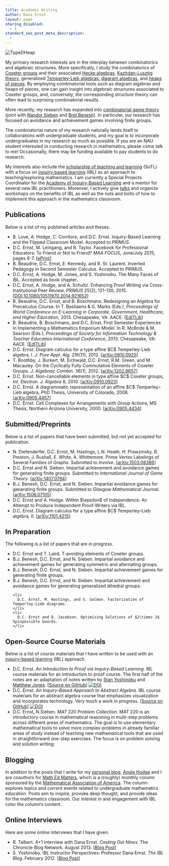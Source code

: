 ```yaml
---
title: Academic Writing
author: Dana Ernst
layout: page
sharing_disabled:
  - 1
standard_seo_post_meta_description:
  - 
---
```

<div class="kcite-section" kcite-section-id="65">
  <p>
    <img src="http://i1.wp.com/danaernst.com/wp-content/uploads/2012/02/TypeDHeap.png?fit=610%2C220" alt="TypeDHeap" class="alignleft size-full wp-image-1028" data-recalc-dims="1" />
  </p>
  
  <p>
    My primary research interests are in the interplay between combinatorics and algebraic structures. More specifically, I study the combinatorics of <a href="http://en.wikipedia.org/wiki/Coxeter_group">Coxeter groups</a> and their associated <a href="http://en.wikipedia.org/wiki/Hecke_algebra">Hecke algebras</a>, <a href="http://en.wikipedia.org/wiki/Kazhdan%E2%80%93Lusztig_polynomial">Kazhdan-Lusztig theory</a>, generalized <a href="http://en.wikipedia.org/wiki/Temperley-Lieb_algebra">Temperley-Lieb algebras</a>, <a href="http://en.wikipedia.org/wiki/Planar_algebra">diagram algebras</a>, and <a href="http://www.emis.de/journals/SLC/books/heaps.ps">heaps of pieces</a>. By employing combinatorial tools such as diagram algebras and heaps of pieces, one can gain insight into algebraic structures associated to Coxeter groups, and, conversely, the corresponding structure theory can often lead to surprising combinatorial results.
  </p>
  
  <p>
    More recently, my research has expanded into <a href="https://en.wikipedia.org/wiki/Combinatorial_game_theory">combinatorial game theory</a> (joint with <a href="http://jan.ucc.nau.edu/ns46/">Nandor Sieben</a> and <a href="http://www.users.csbsju.edu/~bbenesh/">Bret Benesh</a>). In particular, our research has focused on avoidance and achievement games involving finite groups.
  </p>
  
  <p>
    The combinatorial nature of my research naturally lends itself to collaborations with undergraduate students, and my goal is to incorporate undergraduates in my research as much as possible. If you are an NAU student interested in conducting research in mathematics, please come talk to me! Occasionally, there may be funding available to pay students to do research.
  </p>
  
  <p>
    My interests also include the <a href="http://en.wikipedia.org/wiki/Scholarship_of_Teaching_and_Learning">scholarship of teaching and learning</a> (SoTL) with a focus on <a href="http://maamathedmatters.blogspot.com/2013/05/what-heck-is-ibl.html">inquiry-based learning</a> (IBL) as an approach to teaching/exploring mathematics. I am currently a Special Projects Coordinator for the <a href="http://www.inquirybasedlearning.org">Academy of Inquiry-Based Learning</a> and a mentor for several new IBL practitioners. Moreover, I actively give <a href="http://danaernst.com/scholarship/talks/">talks</a> and organize workshops on the benefits of IBL as well as the nuts and bolts of how to implement this approach in the mathematics classroom.
  </p>
  
  <h2>
    Publications
  </h2>
  
  <p>
    Below is a list of my published articles and theses.
  </p>
  
  <ul>
    <li>
      B. Love, A. Hodge, C. Corritore, and D.C. Ernst. Inquiry-Based Learning and the Flipped Classroom Model. Accepted to <em>PRIMUS</em>.
    </li>
    <li>
      D.C. Ernst, M. Leingang, and R. Taylor. Facebook for Professional Educators: To Friend or Not to Friend? <em>MAA FOCUS</em>, June/July 2015, pages 6-7. [<a href="http://digital.ipcprintservices.com/publication/?i=260736&pre=1&p=7">ePrint</a>]
    </li>
    <li>
      B. Beaudrie, D.C. Ernst, E. Kennedy, and R. St. Laurent. Inverted Pedagogy in Second Semester Calculus. Accepted to <em>PRIMUS</em>.
    </li>
    <li>
      D.C. Ernst, A. Hodge, M. Jones, and S. Yoshinobu. The Many Faces of IBL. Accepted as book chapter.
    </li>
    <li>
      D.C. Ernst, A. Hodge, and A. Schultz. Enhancing Proof Writing via Cross-Institutional Peer Review. <em>PRIMUS</em> 25(2), 121-130, 2015. [<a href="http://www.tandfonline.com/doi/full/10.1080/10511970.2014.921652">DOI:10.1080/10511970.2014.921652</a>]
    </li>
    <li>
      B. Beaudrie, D.C. Ernst, and B. Boschmans. Redesigning an Algebra for Precalculus Course. In T. Bastiaens & G. Marks (Eds.), <em>Proceedings of World Conference on E-Learning in Corporate, Government, Healthcare, and Higher Education</em>, 2013. Chesapeake, VA: AACE. [<a href="http://www.editlib.org/p/115001/">EdITLib</a>]
    </li>
    <li>
      B. Beaudrie, B. Boschmans, and D.C. Ernst. First Semester Experiences in Implementing a Mathematics Emporium Model. In R. McBride & M. Searson (Eds.), <em>Proceedings of Society for Information Technology & Teacher Education International Conference</em>, 2013. Chesapeake, VA: AACE. [<a href="http://www.editlib.org/p/48098">EdITLib</a>]
    </li>
    <li>
      D.C. Ernst. Diagram calculus for a type affine $C$ Temperley-Lieb algebra, I. <em>J. Pure Appl. Alg.</em> 216(11), 2012. [<a href="http://arxiv.org/abs/0910.0925">arXiv:0910.0925</a>]
    </li>
    <li>
      T. Boothby, J. Burkert, M. Eichwald, D.C. Ernst, R.M. Green, and M. Macauley. On the Cyclically Fully Commutative Elements of Coxeter Groups. <em>J. Algebraic Combin.</em> 36(1), 2012. [<a href="http://arxiv.org/abs/1202.6657">arXiv:1202.6657</a>]
    </li>
    <li>
      D.C. Ernst. Non-cancellable elements in type affine $C$ Coxeter groups, <em>Int. Electron. J. Algebra</em> 8, 2010. [<a href="http://arxiv.org/abs/0910.0923">arXiv:0910.0923</a>]
    </li>
    <li>
      D.C. Ernst. A diagrammatic representation of an affine $C$ Temperley&#8211;Lieb algebra, PhD Thesis, University of Colorado, 2008. [<a href="http://arxiv.org/abs/0905.4457">arXiv:0905.4457</a>]
    </li>
    <li>
      D.C. Ernst. Cell Complexes for Arrangements with Group Actions, MS Thesis, Northern Arizona University, 2000. [<a href="http://arxiv.org/abs/0905.4434">arXiv:0905.4434</a>]
    </li>
  </ul>
  
  <h2>
    Submitted/Preprints
  </h2>
  
  <p>
    Below is a list of papers that have been submitted, but not yet accepted for publication.
  </p>
  
  <ul>
    <li>
      N. Diefenderfer, D.C. Ernst, M. Hastings, L.N. Heath, H. Prawzinsky, B. Preston, J. Rushall, E. White, A. Whittemore. Prime Vertex Labelings of Several Families of Graphs. Submitted to <em>Involve</em>. [<a href="http://arxiv.org/abs/1503.08386">arXiv:1503.08386</a>]
    </li>
    <li>
      D.C. Ernst and N. Sieben. Impartial achievement and avoidance games for generating finite groups. Submitted to <em>International Journal of Game Theory</em>. [<a href="http://arxiv.org/abs/1407.0784">arXiv:1407.0784</a>]
    </li>
    <li>
      B.J. Benesh, D.C. Ernst, and N. Sieben. Impartial avoidance games for generating finite groups. Submitted to <em>Glasgow Mathematical Journal</em>. [<a href="http://arxiv.org/abs/1506.07105">arXiv:1506.07105</a>]
    </li>
    <li>
      D.C. Ernst and A. Hodge. Within $\epsilon$ of Independence: An Attempt to Produce Independent Proof-Writers via IBL.
    </li>
    <li>
      D.C. Ernst. Diagram calculus for a type affine $C$ Temperley&#8211;Lieb algebra, II. [<a href="http://arxiv.org/abs/1101.4215">arXiv:1101.4215</a>]
    </li>
  </ul>
  
  <h2>
    In Preparation
  </h2>
  
  <p>
    The following is a list of papers that are in progress.
  </p>
  
  <ul>
    <li>
      D.C. Ernst and T. Laird. T-avoiding elements of Coxeter groups.
    </li>
    <li>
      B.J. Benesh, D.C. Ernst, and N. Sieben. Impartial avoidance and achievement games for generating symmetric and alternating groups.
    </li>
    <li>
      B.J. Benesh, D.C. Ernst, and N. Sieben. Impartial achievement games for generating finite groups.
    </li>
    <li>
      B.J. Benesh, D.C. Ernst, and N. Sieben. Impartial achievement and avoidance games for generating generalized dihedral groups.<br /> <!-- - D.C. Ernst, R.M. Green, M. Macauley, and N. Sieben. A combinatorial proof the CFC elements are logarithmic. -->
    </li>
    
    <li>
      D.C. Ernst, M. Hastings, and S. Salmon. Factorization of Temperley-Lieb diagrams.
    </li>
    <li>
      D.C. Ernst and D. Jacobson. Optimizing Solutions of $2\times 2$ Spinpossible boards.
    </li>
  </ul>
  
  <h2>
    Open-Source Course Materials
  </h2>
  
  <p>
    Below is a list of course materials that I have written to be used with an <a href="http://maamathedmatters.blogspot.com/2013/05/what-heck-is-ibl.html">inquiry-based learning</a> (IBL) approach.
  </p>
  
  <ul>
    <li>
      D.C. Ernst. <em>An Introduction to Proof via Inquiry-Based Learning</em>. IBL course materials for an introduction to proof course. The first half of the notes are an adaptation of notes written by <a href="http://www.stanyoshinobu.com/">Stan Yoshinobu</a> and <a href="http://www.csudh.edu/math/mjones/">Matthew Jones</a>. [<a href="http://dcernst.github.io/IBL-IntroToProof/">Source on GitHub</a>] <a href="http://dx.doi.org/10.5281/zenodo.10873"><img src="https://zenodo.org/badge/doi/10.5281/zenodo.10873.png" alt="DOI" /></a>
    </li>
    <li>
      D.C. Ernst. <em>An Inquiry-Based Approach to Abstract Algebra</em>. IBL course materials for an abstract algebra course that emphasizes visualization and incorporates technology. Very much a work in progress. [<a href="http://dcernst.github.io/IBL-AbstractAlgebra/">Source on GitHub</a>] <a href="http://dx.doi.org/10.5281/zenodo.10874"><img src="https://zenodo.org/badge/doi/10.5281/zenodo.10874.png" alt="DOI" /></a>
    </li>
    <li>
      D.C. Ernst, N.Sieben. <em>MAT 220 Problem Collection</em>. MAT 220 is an introductory course in mathematical reasoning in multi-step problems across different areas of mathematics. The goal is to use elementary mathematical tools to solve more complex problems in already familiar areas of study instead of teaching new mathematical tools that are used in straightforward one-step exercises. The focus is on problem solving and solution writing.
    </li>
  </ul>
  
  <h2>
    Blogging
  </h2>
  
  <p>
    In addition to the posts that I write for my <a href="http://danaernst.com">personal blog</a>, <a href="http://www.unomaha.edu/math/people/hodge/">Angie Hodge</a> and I are coauthors for <a href="http://maamathedmatters.blogspot.com">Math Ed Matters</a>, which is a (roughly) monthly column sponsored by the <a href="http://maa.org">Mathematical Association of America</a>. The column explores topics and current events related to undergraduate mathematics education. Posts aim to inspire, provoke deep thought, and provide ideas for the mathematics classroom. Our interest in and engagement with IBL color the column&#8217;s content.
  </p>
  
  <h2>
    Online Interviews
  </h2>
  
  <p>
    Here are some online interviews that I have given.
  </p>
  
  <ul>
    <li>
      R. Talbert. 4+1 interview with Dana Ernst. <em>Casting Out Nines</em>. The Chronicle Blog Network. August 2013. [<a href="http://chronicle.com/blognetwork/castingoutnines/2013/08/01/41-interview-with-dana-ernst/">Blog Post</a>]
    </li>
    <li>
      S. Yoshinobu. IBL Instructor Perspectives: Professor Dana Ernst. <em>The IBL Blog</em>. February 2012. [<a href="http://theiblblog.blogspot.com/2012/02/ibl-instructor-perspectives-professor.html">Blog Post</a>]
    </li>
  </ul>
  
  <!-- kcite active, but no citations found -->
</div>

<!-- kcite-section 65 -->